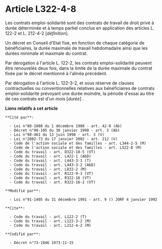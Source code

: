 # Article L322-4-8

Les contrats emploi-solidarité sont des contrats de travail de droit privé à durée déterminée et à temps partiel conclus en
application des articles L. 122-2 et L. 212-4-2 [*définition*].

Un décret en Conseil d'Etat fixe, en fonction de chaque catégorie de bénéficiaires, la durée maximale de travail hebdomadaire
ainsi que les durées minimale et maximale du contrat.

Par dérogation à l'article L. 122-2, les contrats emploi-solidarité peuvent être renouvelés deux fois, dans la limite de la
durée maximale du contrat fixée par le décret mentionné à l'alinéa précédent.

Par dérogation à l'article L. 122-3-2, et sous réserve de clauses contractuelles ou conventionnelles relatives aux
bénéficiaires de contrats emploi-solidarité prévoyant une durée moindre, la période d'essai au titre de ces contrats est d'un
mois [*durée*] .

**Liens relatifs à cet article**

	**Cité par**:

	  - Loi n°88-1088 du 1 décembre 1988 - art. 42-8 (Ab)
	  - Décret n°90-105 du 30 janvier 1990 - art. 3 (Ab)
	  - Loi n°98-461 du 13 juin 1998 - art. 3 (V)
	  - Loi n°2002-73 du 17 janvier 2002 - art. 212 (V)
	  - Code de l'action sociale et des familles - art. L344-2-5 (M)
	  - Code de l'action sociale et des familles - art. L522-8 (M)
	  - Code du travail - art. D322-10-5 (VT)
	  - Code du travail - art. L422-1 (AbD)
	  - Code du travail - art. L443-3-1 (T)
	  - Code du travail - art. L443-3-2 (AbD)
	  - Code du travail - art. L832-2 (M)
	  - Code du travail - art. R122-9-3 (VT)
	  - Code du travail - art. R322-16 (VT)
	  - Code du travail - art. R322-16-2 (VT)

	**Modifié par**:

	  - Loi n°91-1405 du 31 décembre 1991 - art. 9 () JORF 4 janvier 1992

	**Cite**:

	  - Code du travail - art. L122-2 (T)
	  - Code du travail - art. L122-3-2 (M)
	  - Code du travail - art. L212-4-2 (M)

	**Codifié par**:

	  - Décret n°73-1046 1973-11-15
